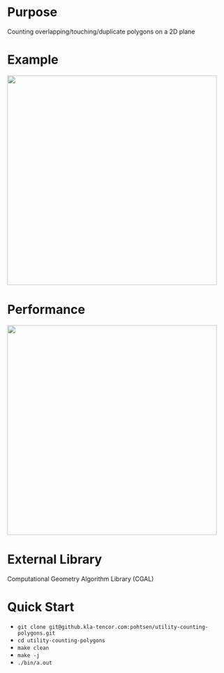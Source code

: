 # Purpose
Counting overlapping/touching/duplicate polygons on a 2D plane

# Example
<img src="https://github.kla-tencor.com/pohtsen/utility-counting-polygons/plot/blob/main/fig__example.png" width="480">

# Performance
<img src="https://github.kla-tencor.com/pohtsen/utility-counting-polygons/plot/blob/main/fig__performance.png" width="480">

# External Library
Computational Geometry Algorithm Library (CGAL)

# Quick Start
* `git clone git@github.kla-tencor.com:pohtsen/utility-counting-polygons.git`
* `cd utility-counting-polygons`
* `make clean`
* `make -j`
* `./bin/a.out`
